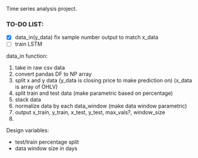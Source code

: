 Time series analysis project.


### TO-DO LIST:

- [x] data_in(y_data) fix sample number output to match x_data
- [ ] train LSTM

data_in function:

1) take in raw csv data
2) convert pandas DF to NP array
3) split x and y data (y_data is closing price to make prediction on)
                      (x_data is array of OHLV)
4) split train and test data (make parametric based on percentage)
5) stack data
6) normalize data by each data_window (make data window parametric)
7) output x_train, y_train, x_test, y_test, max_vals?, window_size
8)



Design variables:

- test/train percentage split
- data window size in days
